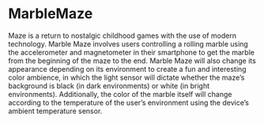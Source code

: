 # MarbleMaze
Maze is a return to nostalgic childhood games with the use of modern technology. Marble Maze involves users controlling a rolling marble 
using the accelerometer and magnetometer in their smartphone to get the marble from the 
beginning of the maze to the end. Marble Maze will also change its appearance depending on 
its environment to create a fun and interesting color ambience, in which the light sensor will 
dictate whether the maze’s background is black (in dark environments) or white (in bright 
environments). Additionally, the color of the marble itself will change according to the 
temperature of the user’s environment using the device’s ambient temperature sensor.
